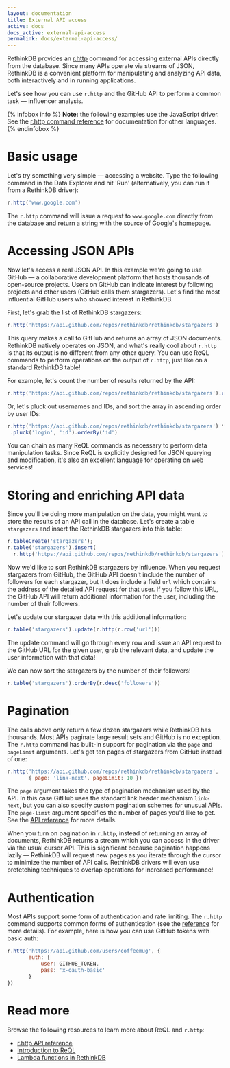 ```yaml
---
layout: documentation
title: External API access
active: docs
docs_active: external-api-access
permalink: docs/external-api-access/
---
```


RethinkDB provides an [r.http](/api/javascript/http/) command for
accessing external APIs directly from the database. Since many APIs
operate via streams of JSON, RethinkDB is a convenient platform for
manipulating and analyzing API data, both interactively and in running
applications.

Let's see how you can use `r.http` and the GitHub API to perform a
common task &mdash; influencer analysis.

{% infobox info %}
<strong>Note:</strong> the following examples use the JavaScript
driver. See the [r.http command reference](/api/javascript/http/) for
documentation for other languages.
{% endinfobox %}

# Basic usage #

Let's try something very simple &mdash; accessing a website. Type the
following command in the Data Explorer and hit 'Run' (alternatively,
you can run it from a RethinkDB driver):

```javascript
r.http('www.google.com')
```

The `r.http` command will issue a request to `www.google.com` directly
from the database and return a string with the source of Google's
homepage.

# Accessing JSON APIs #

Now let's access a real JSON API. In this example we're going to use
GitHub &mdash; a collaborative development platform that hosts
thousands of open-source projects. Users on GitHub can indicate
interest by following projects and other users (GitHub calls them
stargazers). Let's find the most influential GitHub users who showed
interest in RethinkDB.

First, let's grab the list of RethinkDB stargazers:

```javascript
r.http('https://api.github.com/repos/rethinkdb/rethinkdb/stargazers')
```

This query makes a call to GitHub and returns an array of JSON
documents. RethinkDB natively operates on JSON, and what's really cool
about `r.http` is that its output is no different from any other
query. You can use ReQL commands to perform operations on the output
of `r.http`, just like on a standard RethinkDB table!

For example, let's count the number of results returned by the API:

```javascript
r.http('https://api.github.com/repos/rethinkdb/rethinkdb/stargazers').count()
```

Or, let's pluck out usernames and IDs, and sort the array in ascending
order by user IDs:

```javascript
r.http('https://api.github.com/repos/rethinkdb/rethinkdb/stargazers') \
 .pluck('login', 'id').orderBy('id')
```

You can chain as many ReQL commands as necessary to perform data
manipulation tasks. Since ReQL is explicitly designed for JSON
querying and modification, it's also an excellent language for
operating on web services!

# Storing and enriching API data #

Since you'll be doing more manipulation on the data, you might want to
store the results of an API call in the database. Let's create a table
`stargazers` and insert the RethinkDB stargazers into this table:

```javascript
r.tableCreate('stargazers');
r.table('stargazers').insert(
  r.http('https://api.github.com/repos/rethinkdb/rethinkdb/stargazers'));
```

Now we'd like to sort RethinkDB stargazers by influence. When you
request stargazers from GitHub, the GitHub API doesn't include the
number of followers for each stargazer, but it does include a field
`url` which contains the address of the detailed API request for that
user. If you follow this URL, the GitHub API will return additional
information for the user, including the number of their followers.

Let's update our stargazer data with this additional information:

```javascript
r.table('stargazers').update(r.http(r.row('url')))
```

The update command will go through every row and issue an API request
to the GitHub URL for the given user, grab the relevant data, and
update the user information with that data!

We can now sort the stargazers by the number of their followers!

```javascript
r.table('stargazers').orderBy(r.desc('followers'))
```

# Pagination #

The calls above only return a few dozen stargazers while RethinkDB has
thousands. Most APIs paginate large result sets and GitHub is no
exception. The `r.http` command has built-in support for pagination
via the `page` and `pageLimit` arguments. Let's get ten pages of
stargazers from GitHub instead of one:

```javascript
r.http('https://api.github.com/repos/rethinkdb/rethinkdb/stargazers',
       { page: 'link-next', pageLimit: 10 })
```

The `page` argument takes the type of pagination mechanism used by the
API. In this case GitHub uses the standard link header mechanism
`link-next`, but you can also specify custom pagination schemes for
unusual APIs. The `page-limit` argument specifies the number of
pages you'd like to get. See the [API
reference](/api/javascript/http/) for more details.

When you turn on pagination in `r.http`, instead of returning an array
of documents, RethinkDB returns a stream which you can access in the
driver via the usual cursor API. This is significant because
pagination happens lazily &mdash; RethinkDB will request new pages as
you iterate through the cursor to minimize the number of API
calls. RethinkDB drivers will even use prefetching techniques to
overlap operations for increased performance!

# Authentication #

Most APIs support some form of authentication and rate limiting. The
`r.http` command supports common forms of authentication (see the
[reference](/api/javascript/http/) for more details). For example,
here is how you can use GitHub tokens with basic auth:

```javascript
r.http('https://api.github.com/users/coffeemug', {
       auth: {
           user: GITHUB_TOKEN,
           pass: 'x-oauth-basic'
       }
})
```

# Read more #

Browse the following resources to learn more about ReQL and `r.http`:

- [r.http API reference](/api/javascript/http)
- [Introduction to ReQL](/docs/introduction-to-reql/)
- [Lambda functions in RethinkDB](/blog/lambda-functions/)
